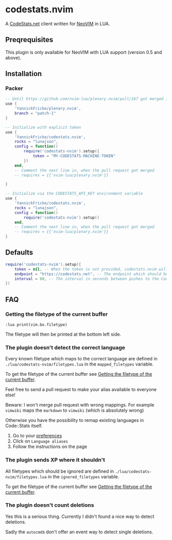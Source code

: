 # codestats.nvim

A [CodeStats.net](https://codestats.net/) client written for [NeoVIM](https://github.com/neovim/neovim) in LUA.

## Preqrequisites

This plugin is only available for NeoVIM with LUA support (version 0.5 and above).

## Installation

### Packer

```lua
-- Until https://github.com/nvim-lua/plenary.nvim/pull/167 got merged into plenary
use {
    'YannickFricke/plenary.nvim',
    branch = "patch-1"
}

-- Initialize with explicit token
use {
    'YannickFricke/codestats.nvim',
    rocks = "lunajson",
    config = function()
        require('codestats-nvim').setup({
            token = "MY-CODESTATS-MACHINE-TOKEN"
        })
    end,
    -- Comment the next line in, when the pull request got merged
    -- requires = {{'nvim-lua/plenary.nvim'}}

}

-- Initialize via the CODESTATS_API_KEY environment variable
use {
    'YannickFricke/codestats.nvim',
    rocks = "lunajson",
    config = function()
        require('codestats-nvim').setup()
    end,
    -- Comment the next line in, when the pull request got merged
    -- requires = {{'nvim-lua/plenary.nvim'}}
}
```

## Defaults

```lua
require('codestats-nvim').setup({
    token = nil, -- When the token is not provided, codestats.nvim will fallback to the CODESTATS_API_KEY environment variable
    endpoint = "https://codestats.net", -- The endpoint which should be used. Mostly you dont want to overwrite it
    interval = 60, -- The interval in seconds between pushes to the CodeStats API
})
```

## FAQ

### Getting the filetype of the current buffer

```vim
:lua print(vim.bo.filetype)
```

The filetype will then be printed at the bottom left side.

### The plugin doesn't detect the correct language

Every known filetype which maps to the correct language are defined in `./lua/codestats-nvim/filetypes.lua` in the `mapped_filetypes` variable.

To get the filetype of the current buffer see [Getting the filetype of the current buffer](#getting-the-filetype-of-the-current-buffer).

Feel free to send a pull request to make your alias available to everyone else!

Beware: I won't merge pull request with wrong mappings.
For example `vimwiki` maps the `markdown` to `vimwiki` (which is absolutely wrong)

Otherwise you have the possibility to remap existing languages in Code::Stats itself.

1. Go to your [preferences](https://codestats.net/my/preferences)
2. Click on `Language aliases`
3. Follow the instructions on the page

### The plugin sends XP where it shouldn't

All filetypes which should be ignored are defined in `./lua/codestats-nvim/filetypes.lua` in the `ignored_filetypes` variable.

To get the filetype of the current buffer see [Getting the filetype of the current buffer](#getting-the-filetype-of-the-current-buffer).

### The plugin doesn't count deletions

Yes this is a serious thing. Currently I didn't found a nice way to detect deletions.

Sadly the `autocmd`s don't offer an event way to detect single deletions.
